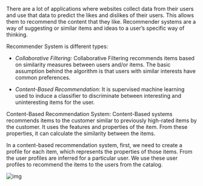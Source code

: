 There are a lot of applications where websites collect data from their users and use that data to predict the likes and dislikes of their users. This allows them to recommend the content that they like. Recommender systems are a way of suggesting or similar items and ideas to a user’s specific way of thinking.

Recommender System is different types:
- *Collaborative Filtering:* Collaborative Filtering recommends items based on similarity measures between users and/or items. The basic assumption behind the algorithm is that users with similar interests have common preferences.

- *Content-Based Recommendation*: It is supervised machine learning used to induce a classifier to discriminate between interesting and uninteresting items for the user.

Content-Based Recommendation System: Content-Based systems recommends items to the customer similar to previously high-rated items by the customer. It uses the features and properties of the item. From these properties, it can calculate the similarity between the items.

In a content-based recommendation system, first, we need to create a profile for each item, which represents the properties of those items. From the user profiles are inferred for a particular user. We use these user profiles to recommend the items to the users from the catalog.

![img](https://media.geeksforgeeks.org/wp-content/uploads/20200501010023/my4.png)

